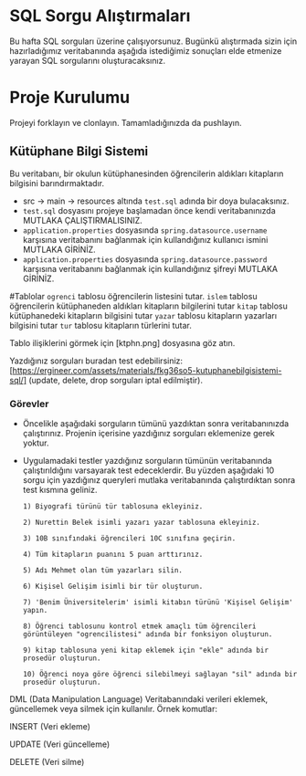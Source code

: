 # SQL Sorgu Alıştırmaları

Bu hafta SQL sorguları üzerine çalışıyorsunuz. Bugünkü alıştırmada sizin için hazırladığımız veritabanında aşağıda istediğimiz sonuçları elde etmenize yarayan SQL sorgularını oluşturacaksınız.

# Proje Kurulumu
Projeyi forklayın ve clonlayın. Tamamladığınızda da pushlayın.

## Kütüphane Bilgi Sistemi

Bu veritabanı, bir okulun kütüphanesinden öğrencilerin aldıkları kitapların bilgisini barındırmaktadır.
* src -> main -> resources altında `test.sql` adında bir doya bulacaksınız.
* `test.sql` dosyasını projeye başlamadan önce kendi veritabanınızda MUTLAKA ÇALIŞTIRMALISINIZ.
* `application.properties` dosyasında `spring.datasource.username` karşısına veritabanını bağlanmak için kullandığınız kullanıcı ismini MUTLAKA GİRİNİZ.
* `application.properties` dosyasında `spring.datasource.password` karşısına veritabanını bağlanmak için kullandığınız şifreyi MUTLAKA GİRİNİZ.


#Tablolar
`ogrenci` tablosu öğrencilerin listesini tutar.
`islem` tablosu öğrencilerin kütüphaneden aldıkları kitapların bilgilerini tutar
`kitap` tablosu kütüphanedeki kitapların bilgisini tutar
`yazar` tablosu kitapların yazarları bilgisini tutar
`tur` tablosu kitapların türlerini tutar.

Tablo ilişiklerini görmek için [ktphn.png] dosyasına göz atın.

Yazdığınız sorguları buradan test edebilirsiniz: [https://ergineer.com/assets/materials/fkg36so5-kutuphanebilgisistemi-sql/] (update, delete, drop sorguları iptal edilmiştir).

### Görevler
* Öncelikle aşağıdaki sorguların tümünü yazdıktan sonra veritabanınızda çalıştırınız. Projenin içerisine yazdığınız sorguları eklemenize gerek yoktur.
* Uygulamadaki testler yazdığınız sorguların tümünün veritabanında çalıştırıldığını varsayarak test edeceklerdir. Bu yüzden aşağıdaki 10 sorgu için yazdığınız queryleri mutlaka veritabanında çalıştırdıktan sonra test kısmına geliniz.

      1) Biyografi türünü tür tablosuna ekleyiniz.
	
      2) Nurettin Belek isimli yazarı yazar tablosuna ekleyiniz.
	
      3) 10B sınıfındaki öğrencileri 10C sınıfına geçirin.
	
      4) Tüm kitapların puanını 5 puan arttırınız.
	
      5) Adı Mehmet olan tüm yazarları silin.
	
      6) Kişisel Gelişim isimli bir tür oluşturun.
	
      7) 'Benim Üniversitelerim' isimli kitabın türünü 'Kişisel Gelişim' yapın.
	
      8) Öğrenci tablosunu kontrol etmek amaçlı tüm öğrencileri görüntüleyen "ogrencilistesi" adında bir fonksiyon oluşturun.

      9) kitap tablosuna yeni kitap eklemek için "ekle" adında bir prosedür oluşturun.
	
      10) Öğrenci noya göre öğrenci silebilmeyi sağlayan "sil" adında bir prosedür oluşturun.


DML (Data Manipulation Language)
Veritabanındaki verileri eklemek, güncellemek veya silmek için kullanılır.
Örnek komutlar:

INSERT (Veri ekleme)

UPDATE (Veri güncelleme)

DELETE (Veri silme)
